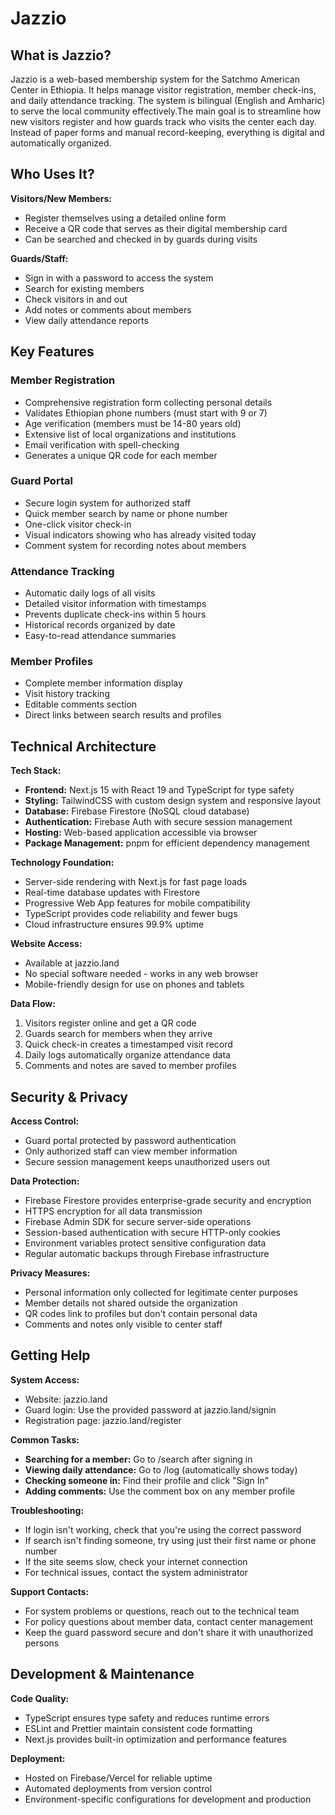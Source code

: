 # Jazzio

## What is Jazzio?

Jazzio is a web-based membership system for the Satchmo American Center in Ethiopia. It helps manage visitor registration, member check-ins, and daily attendance tracking. The system is bilingual (English and Amharic) to serve the local community effectively.The main goal is to streamline how new visitors register and how guards track who visits the center each day. Instead of paper forms and manual record-keeping, everything is digital and automatically organized.

## Who Uses It?

**Visitors/New Members:**

- Register themselves using a detailed online form
- Receive a QR code that serves as their digital membership card
- Can be searched and checked in by guards during visits

**Guards/Staff:**

- Sign in with a password to access the system
- Search for existing members
- Check visitors in and out
- Add notes or comments about members
- View daily attendance reports

## Key Features

### Member Registration

- Comprehensive registration form collecting personal details
- Validates Ethiopian phone numbers (must start with 9 or 7)
- Age verification (members must be 14-80 years old)
- Extensive list of local organizations and institutions
- Email verification with spell-checking
- Generates a unique QR code for each member

### Guard Portal

- Secure login system for authorized staff
- Quick member search by name or phone number
- One-click visitor check-in
- Visual indicators showing who has already visited today
- Comment system for recording notes about members

### Attendance Tracking

- Automatic daily logs of all visits
- Detailed visitor information with timestamps
- Prevents duplicate check-ins within 5 hours
- Historical records organized by date
- Easy-to-read attendance summaries

### Member Profiles

- Complete member information display
- Visit history tracking
- Editable comments section
- Direct links between search results and profiles

## Technical Architecture

**Tech Stack:**

- **Frontend:** Next.js 15 with React 19 and TypeScript for type safety
- **Styling:** TailwindCSS with custom design system and responsive layout
- **Database:** Firebase Firestore (NoSQL cloud database)
- **Authentication:** Firebase Auth with secure session management
- **Hosting:** Web-based application accessible via browser
- **Package Management:** pnpm for efficient dependency management

**Technology Foundation:**

- Server-side rendering with Next.js for fast page loads
- Real-time database updates with Firestore
- Progressive Web App features for mobile compatibility
- TypeScript provides code reliability and fewer bugs
- Cloud infrastructure ensures 99.9% uptime

**Website Access:**

- Available at jazzio.land
- No special software needed - works in any web browser
- Mobile-friendly design for use on phones and tablets

**Data Flow:**

1. Visitors register online and get a QR code
2. Guards search for members when they arrive
3. Quick check-in creates a timestamped visit record
4. Daily logs automatically organize attendance data
5. Comments and notes are saved to member profiles

## Security & Privacy

**Access Control:**

- Guard portal protected by password authentication
- Only authorized staff can view member information
- Secure session management keeps unauthorized users out

**Data Protection:**

- Firebase Firestore provides enterprise-grade security and encryption
- HTTPS encryption for all data transmission
- Firebase Admin SDK for secure server-side operations
- Session-based authentication with secure HTTP-only cookies
- Environment variables protect sensitive configuration data
- Regular automatic backups through Firebase infrastructure

**Privacy Measures:**

- Personal information only collected for legitimate center purposes
- Member details not shared outside the organization
- QR codes link to profiles but don't contain personal data
- Comments and notes only visible to center staff

## Getting Help

**System Access:**

- Website: jazzio.land
- Guard login: Use the provided password at jazzio.land/signin
- Registration page: jazzio.land/register

**Common Tasks:**

- **Searching for a member:** Go to /search after signing in
- **Viewing daily attendance:** Go to /log (automatically shows today)
- **Checking someone in:** Find their profile and click "Sign In"
- **Adding comments:** Use the comment box on any member profile

**Troubleshooting:**

- If login isn't working, check that you're using the correct password
- If search isn't finding someone, try using just their first name or phone number
- If the site seems slow, check your internet connection
- For technical issues, contact the system administrator

**Support Contacts:**

- For system problems or questions, reach out to the technical team
- For policy questions about member data, contact center management
- Keep the guard password secure and don't share it with unauthorized persons

## Development & Maintenance

**Code Quality:**

- TypeScript ensures type safety and reduces runtime errors
- ESLint and Prettier maintain consistent code formatting
- Next.js provides built-in optimization and performance features

**Deployment:**

- Hosted on Firebase/Vercel for reliable uptime
- Automated deployments from version control
- Environment-specific configurations for development and production
